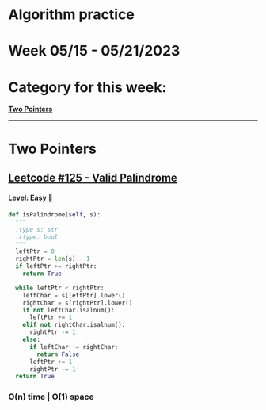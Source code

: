 # Algorithm practice

# Week 05/15 - 05/21/2023


# Category for this week:
**[Two Pointers](#two~pointers)**<br>

---

# Two Pointers

## [Leetcode #125 - Valid Palindrome](https://leetcode.com/problems/valid-palindrome/)

#### Level: Easy 📗

```python
def isPalindrome(self, s):
  """
  :type s: str
  :rtype: bool
  """
  leftPtr = 0
  rightPtr = len(s) - 1
  if leftPtr >= rightPtr:
    return True

  while leftPtr < rightPtr:
    leftChar = s[leftPtr].lower()
    rightChar = s[rightPtr].lower() 
    if not leftChar.isalnum():
      leftPtr += 1
    elif not rightChar.isalnum():
      rightPtr -= 1
    else:
      if leftChar != rightChar:
        return False
      leftPtr += 1
      rightPtr -= 1
  return True
```

### O(n) time | O(1) space
